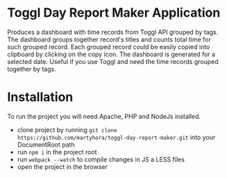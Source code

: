 # Toggl Day Report Maker Application
Produces a dashboard with time records from Toggl API grouped by tags. The dashboard groups together record's titles and counts total time for such grouped record. Each grouped record could be easily copied into clipboard by clicking on the copy icon. The dashboard is generated for a selected date. Useful if you use Toggl and need the time records grouped together by tags.

# Installation

To run the project you will need Apache, PHP and NodeJs installed.

- clone project by running ```git clone https://github.com/martyhora/toggl-day-report-maker.git``` into your DocumentRoot path
- run ```npm i``` in the project root
- run ```webpack --watch``` to compile changes in JS a LESS files
- open the project in the browser
